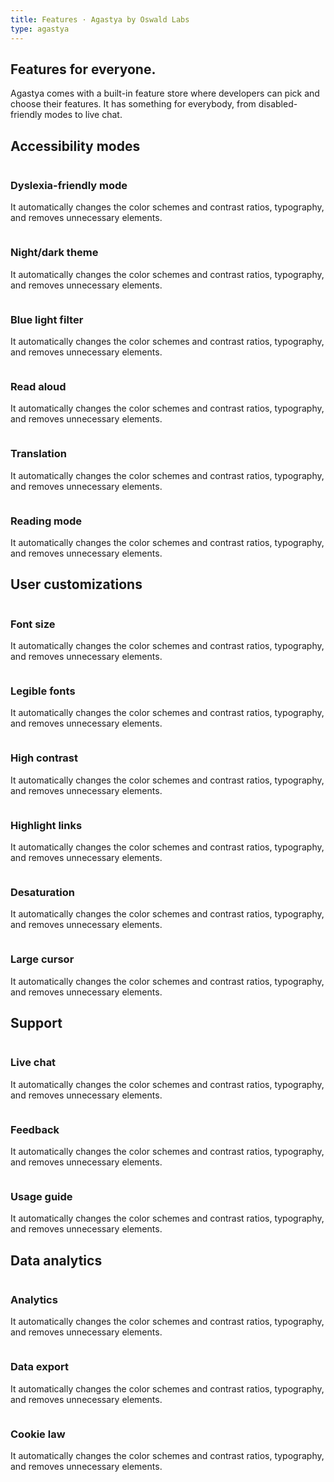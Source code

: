 ```yaml
---
title: Features · Agastya by Oswald Labs
type: agastya
---
```


<section class="hero pb-5">
	<div class="container">
		<div class="row">
			<div class="col-md-6">
				<h1>Features for everyone.</h1>
				<p class="intro-para">Agastya comes with a built-in feature store where developers can pick and choose their features. It has something for everybody, from disabled-friendly modes to live chat.</p>
			</div>
		</div>
	</div>
</section>
<section>
	<div class="container">
		<h2 class="text-center mb-5">Accessibility modes</h2>
		<div class="row">
			<div class="col-md-4">
				<img class="mb-4" alt="" src="https://picsum.photos/400/200">
				<h3 class="subheading">Dyslexia-friendly mode</h3>
				<p>It automatically changes the color schemes and contrast ratios, typography, and removes unnecessary elements.</p>
			</div>
			<div class="col-md-4">
				<img class="mb-4" alt="" src="https://picsum.photos/400/200">
				<h3 class="subheading">Night/dark theme</h3>
				<p>It automatically changes the color schemes and contrast ratios, typography, and removes unnecessary elements.</p>
			</div>
			<div class="col-md-4">
				<img class="mb-4" alt="" src="https://picsum.photos/400/200">
				<h3 class="subheading">Blue light filter</h3>
				<p>It automatically changes the color schemes and contrast ratios, typography, and removes unnecessary elements.</p>
			</div>
		</div>
		<div class="row mt-5">
			<div class="col-md-4">
				<img class="mb-4" alt="" src="https://picsum.photos/400/200">
				<h3 class="subheading">Read aloud</h3>
				<p>It automatically changes the color schemes and contrast ratios, typography, and removes unnecessary elements.</p>
			</div>
			<div class="col-md-4">
				<img class="mb-4" alt="" src="https://picsum.photos/400/200">
				<h3 class="subheading">Translation</h3>
				<p>It automatically changes the color schemes and contrast ratios, typography, and removes unnecessary elements.</p>
			</div>
			<div class="col-md-4">
				<img class="mb-4" alt="" src="https://picsum.photos/400/200">
				<h3 class="subheading">Reading mode</h3>
				<p>It automatically changes the color schemes and contrast ratios, typography, and removes unnecessary elements.</p>
			</div>
		</div>
		<h2 class="text-center mt-5 mb-5">User customizations</h2>
		<div class="row">
			<div class="col-md-4 mb-5">
				<img class="mb-4" alt="" src="https://picsum.photos/400/200">
				<h3 class="subheading">Font size</h3>
				<p>It automatically changes the color schemes and contrast ratios, typography, and removes unnecessary elements.</p>
			</div>
			<div class="col-md-4 mb-5">
				<img class="mb-4" alt="" src="https://picsum.photos/400/200">
				<h3 class="subheading">Legible fonts</h3>
				<p>It automatically changes the color schemes and contrast ratios, typography, and removes unnecessary elements.</p>
			</div>
			<div class="col-md-4 mb-5">
				<img class="mb-4" alt="" src="https://picsum.photos/400/200">
				<h3 class="subheading">High contrast</h3>
				<p>It automatically changes the color schemes and contrast ratios, typography, and removes unnecessary elements.</p>
			</div>
			<div class="col-md-4">
				<img class="mb-4" alt="" src="https://picsum.photos/400/200">
				<h3 class="subheading">Highlight links</h3>
				<p>It automatically changes the color schemes and contrast ratios, typography, and removes unnecessary elements.</p>
			</div>
			<div class="col-md-4">
				<img class="mb-4" alt="" src="https://picsum.photos/400/200">
				<h3 class="subheading">Desaturation</h3>
				<p>It automatically changes the color schemes and contrast ratios, typography, and removes unnecessary elements.</p>
			</div>
			<div class="col-md-4">
				<img class="mb-4" alt="" src="https://picsum.photos/400/200">
				<h3 class="subheading">Large cursor</h3>
				<p>It automatically changes the color schemes and contrast ratios, typography, and removes unnecessary elements.</p>
			</div>
		</div>
		<h2 class="text-center mt-5 mb-5">Support</h2>
		<div class="row">
			<div class="col-md-4">
				<img class="mb-4" alt="" src="https://picsum.photos/400/200">
				<h3 class="subheading">Live chat</h3>
				<p>It automatically changes the color schemes and contrast ratios, typography, and removes unnecessary elements.</p>
			</div>
			<div class="col-md-4">
				<img class="mb-4" alt="" src="https://picsum.photos/400/200">
				<h3 class="subheading">Feedback</h3>
				<p>It automatically changes the color schemes and contrast ratios, typography, and removes unnecessary elements.</p>
			</div>
			<div class="col-md-4">
				<img class="mb-4" alt="" src="https://picsum.photos/400/200">
				<h3 class="subheading">Usage guide</h3>
				<p>It automatically changes the color schemes and contrast ratios, typography, and removes unnecessary elements.</p>
			</div>
		</div>
		<h2 class="text-center mt-5 mb-5">Data analytics</h2>
		<div class="row">
			<div class="col-md-4">
				<img class="mb-4" alt="" src="https://picsum.photos/400/200">
				<h3 class="subheading">Analytics</h3>
				<p>It automatically changes the color schemes and contrast ratios, typography, and removes unnecessary elements.</p>
			</div>
			<div class="col-md-4">
				<img class="mb-4" alt="" src="https://picsum.photos/400/200">
				<h3 class="subheading">Data export</h3>
				<p>It automatically changes the color schemes and contrast ratios, typography, and removes unnecessary elements.</p>
			</div>
			<div class="col-md-4">
				<img class="mb-4" alt="" src="https://picsum.photos/400/200">
				<h3 class="subheading">Cookie law</h3>
				<p>It automatically changes the color schemes and contrast ratios, typography, and removes unnecessary elements.</p>
			</div>
		</div>
	</div>
</section>